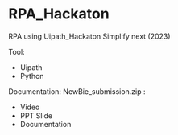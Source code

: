 # RPA_Hackaton
RPA using Uipath_Hackaton Simplify next (2023)

Tool:
- Uipath
- Python

Documentation:
NewBie_submission.zip :
- Video
- PPT Slide
- Documentation

